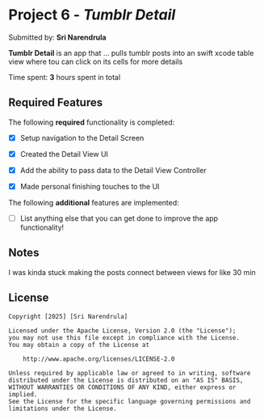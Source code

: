 # Project 6 - *Tumblr Detail*

Submitted by: **Sri Narendrula**

**Tumblr Detail** is an app that ... pulls tumblr posts into an swift xcode table view where tou can click on its cells for more details

Time spent: **3** hours spent in total

## Required Features

The following **required** functionality is completed:

- [x] Setup navigation to the Detail Screen
- [x] Created the Detail View UI
- [x] Add the ability to pass data to the Detail View Controller
- [x] Made personal finishing touches to the UI


The following **additional** features are implemented:

- [ ] List anything else that you can get done to improve the app functionality!



## Notes

I was kinda stuck making the posts connect between views for like 30 min

## License

    Copyright [2025] [Sri Narendrula]

    Licensed under the Apache License, Version 2.0 (the "License");
    you may not use this file except in compliance with the License.
    You may obtain a copy of the License at

        http://www.apache.org/licenses/LICENSE-2.0

    Unless required by applicable law or agreed to in writing, software
    distributed under the License is distributed on an "AS IS" BASIS,
    WITHOUT WARRANTIES OR CONDITIONS OF ANY KIND, either express or implied.
    See the License for the specific language governing permissions and
    limitations under the License.
